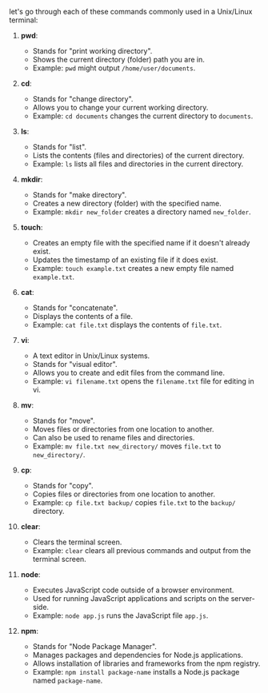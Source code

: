 let's go through each of these commands commonly used in a Unix/Linux terminal:

1. **pwd**:
   - Stands for "print working directory".
   - Shows the current directory (folder) path you are in.
   - Example: `pwd` might output `/home/user/documents`.

2. **cd**:
   - Stands for "change directory".
   - Allows you to change your current working directory.
   - Example: `cd documents` changes the current directory to `documents`.

3. **ls**:
   - Stands for "list".
   - Lists the contents (files and directories) of the current directory.
   - Example: `ls` lists all files and directories in the current directory.

4. **mkdir**:
   - Stands for "make directory".
   - Creates a new directory (folder) with the specified name.
   - Example: `mkdir new_folder` creates a directory named `new_folder`.

5. **touch**:
   - Creates an empty file with the specified name if it doesn't already exist.
   - Updates the timestamp of an existing file if it does exist.
   - Example: `touch example.txt` creates a new empty file named `example.txt`.

6. **cat**:
   - Stands for "concatenate".
   - Displays the contents of a file.
   - Example: `cat file.txt` displays the contents of `file.txt`.

7. **vi**:
   - A text editor in Unix/Linux systems.
   - Stands for "visual editor".
   - Allows you to create and edit files from the command line.
   - Example: `vi filename.txt` opens the `filename.txt` file for editing in vi.

8. **mv**:
   - Stands for "move".
   - Moves files or directories from one location to another.
   - Can also be used to rename files and directories.
   - Example: `mv file.txt new_directory/` moves `file.txt` to `new_directory/`.

9. **cp**:
   - Stands for "copy".
   - Copies files or directories from one location to another.
   - Example: `cp file.txt backup/` copies `file.txt` to the `backup/` directory.

10. **clear**:
    - Clears the terminal screen.
    - Example: `clear` clears all previous commands and output from the terminal screen.

11. **node**:
    - Executes JavaScript code outside of a browser environment.
    - Used for running JavaScript applications and scripts on the server-side.
    - Example: `node app.js` runs the JavaScript file `app.js`.

12. **npm**:
    - Stands for "Node Package Manager".
    - Manages packages and dependencies for Node.js applications.
    - Allows installation of libraries and frameworks from the npm registry.
    - Example: `npm install package-name` installs a Node.js package named `package-name`.